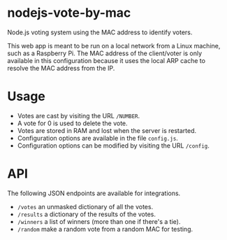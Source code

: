 # nodejs-vote-by-mac
Node.js voting system using the MAC address to identify voters.

This web app is meant to be run on a local network from a Linux machine, such as a Raspberry Pi. The MAC address of the client/voter is only available in this configuration because it uses the local ARP cache to resolve the MAC address from the IP.

# Usage

 * Votes are cast by visiting the URL `/NUMBER`.
 * A vote for 0 is used to delete the vote.
 * Votes are stored in RAM and lost when the server is restarted.
 * Configuration options are available in the file `config.js`.
 * Configuration options can be modified by visiting the URL `/config`.

# API

The following JSON endpoints are available for integrations.

 * `/votes` an unmasked dictionary of all the votes.
 * `/results` a dictionary of the results of the votes.
 * `/winners` a list of winners (more than one if there's a tie).
 * `/random` make a random vote from a random MAC for testing.

